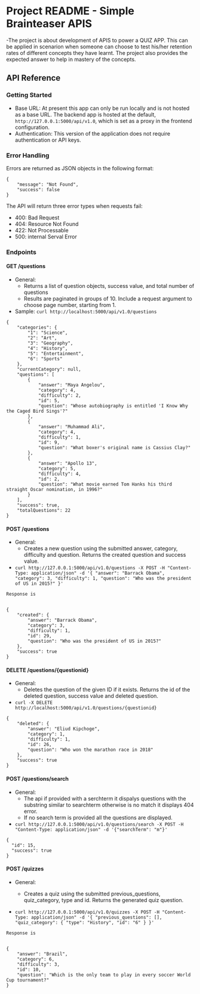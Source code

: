 # Project README - Simple Brainteaser APIS

-The project is about development of APIS to power a QUIZ APP. This can be applied in scenarion when someone can choose to test his/her retention rates of different concepts they have learnt. The project also provides the expected answer to help in mastery of the concepts.

## API Reference

### Getting Started

- Base URL: At present this app can only be run locally and is not hosted as a base URL. The backend app is hosted at the default, `http://127.0.0.1:5000/api/v1.0`, which is set as a proxy in the frontend configuration.
- Authentication: This version of the application does not require authentication or API keys.

### Error Handling

Errors are returned as JSON objects in the following format:

```
{
	"message": "Not Found",
	"success": false
}
```

The API will return three error types when requests fail:

- 400: Bad Request
- 404: Resource Not Found
- 422: Not Processable
- 500: internal Serval Error

### Endpoints

#### GET /questions

- General:
  - Returns a list of question objects, success value, and total number of questions
  - Results are paginated in groups of 10. Include a request argument to choose page number, starting from 1.
- Sample: `curl http://localhost:5000/api/v1.0/questions`

```
{
	"categories": {
		"1": "Science",
		"2": "Art",
		"3": "Geography",
		"4": "History",
		"5": "Entertainment",
		"6": "Sports"
	},
	"currentCategory": null,
	"questions": [
		{
			"answer": "Maya Angelou",
			"category": 4,
			"difficulty": 2,
			"id": 5,
			"question": "Whose autobiography is entitled 'I Know Why the Caged Bird Sings'?"
		},
		{
			"answer": "Muhammad Ali",
			"category": 4,
			"difficulty": 1,
			"id": 9,
			"question": "What boxer's original name is Cassius Clay?"
		},
		{
			"answer": "Apollo 13",
			"category": 5,
			"difficulty": 4,
			"id": 2,
			"question": "What movie earned Tom Hanks his third straight Oscar nomination, in 1996?"
		}
	],
	"success": true,
	"totalQuestions": 22
}
```

#### POST /questions

- General:
  - Creates a new question using the submitted answer, category, difficulty and question. Returns the created question and success value.
- `curl http://127.0.0.1:5000/api/v1.0/questions -X POST -H "Content-Type: application/json" -d '{ "answer": "Barrack Obama", "category": 3, "difficulty": 1, "question": "Who was the president of US in 2015?" }' `

```
Response is


{
	"created": {
		"answer": "Barrack Obama",
		"category": 3,
		"difficulty": 1,
		"id": 29,
		"question": "Who was the president of US in 2015?"
	},
	"success": true
}
```

#### DELETE /questions/{questionid}

- General:
  - Deletes the question of the given ID if it exists. Returns the id of the deleted question, success value and deleted question.
- `curl -X DELETE http://localhost:5000/api/v1.0/questions/{questionid}`

```
{
	"deleted": {
		"answer": "Eliud Kipchoge",
		"category": 1,
		"difficulty": 1,
		"id": 26,
		"question": "Who won the marathon race in 2018"
	},
	"success": true
}
```

#### POST /questions/search

- General:
  - The api if provided with a serchterm it dispalys questions with the substring similar to searchterm otherwise is no match it displays 404 error.
  - If no search term is provided all the questions are displayed.
- `curl http://127.0.0.1:5000/api/v1.0/questions/search -X POST -H "Content-Type: application/json" -d '{"searchTerm": "m"}'`

```
{
  "id": 15,
  "success": true
}
```

#### POST /quizzes

- General:

  - Creates a quiz using the submitted previous_questions, quiz_category, type and id. Returns the generated quiz question.

- `curl http://127.0.0.1:5000/api/v1.0/quizzes -X POST -H "Content-Type: application/json" -d '{ "previous_questions": [], "quiz_category": { "type": "History", "id": "6" } }' `

```
Response is


{
	"answer": "Brazil",
	"category": 6,
	"difficulty": 3,
	"id": 10,
	"question": "Which is the only team to play in every soccer World Cup tournament?"
}

```
